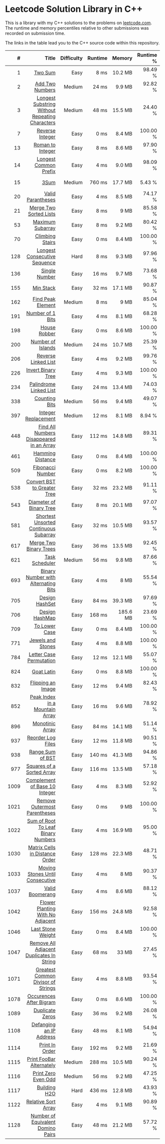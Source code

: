 # Leetcode Solution Library in C++

This is a library with my C++ solutions to the problems on [leetcode.com](https://leetcode.com). The runtime and memory
percentiles relative to other submissions was recorded on submission time.

The links in the table lead you to the C++ source code within this repository.


| #     | Title                                                                              | Difficulty | Runtime | Memory   | Runtime % | Memory % | Submit Date |
| ----: | ---------------------------------------------------------------------------------: | ---------: | ------: | -------: | --------: | -------: | ----------: |
| 1     | [Two Sum](src/twoSum.cpp)                                                          | Easy       | 8 ms    | 10.2 MB  | 98.49 %   | 37.56 %  | 27.05.2019  |
| 2     | [Add Two Numbers](src/addTwoNumbers.cpp)                                           | Medium     | 24 ms   | 9.9 MB   | 92.82 %   | 96.52 %  | 30.05.2019  |
| 3     | [Longest Substring Without Repeating Characters](src/lengthOfLongestSubstring.cpp) | Medium     | 48 ms   | 15.5 MB  | 24.40 %   | 40.90 %  | 31.05.2019  |
| 7     | [Reverse Integer](src/reverse.cpp)                                                 | Easy       | 0 ms    | 8.4 MB   | 100.00 %  | 42.90 %  | 29.05.2019  |
| 13    | [Roman to Integer](src/romanToInt.cpp)                                             | Easy       | 8 ms    | 8.6 MB   | 97.90 %   | 77.30 %  | 27.05.2019  |
| 14    | [Longest Common Prefix](src/longestCommonPrefix.cpp)                               | Easy       | 4 ms    | 9.0 MB   | 98.09 %   | 48.33 %  | 29.05.2019  |
| 15    | [3Sum](src/threeSum.cpp)                                                           | Medium     | 760 ms  | 17.7 MB  | 5.43 %    | 30.19 %  | 28.05.2019  |
| 20    | [Valid Parantheses](src/isValid.cpp)                                               | Easy       | 4 ms    | 8.5 MB   | 74.17 %   | 29.45 %  | 27.06.2019  |
| 21    | [Merge Two Sorted Lists](src/mergeTwoLists.cpp)                                    | Easy       | 8 ms    | 9 MB     | 85.58 %   | 21.97 %  | 03.06.2019  |
| 53    | [Maximum Subarray](src/maxSubArray.cpp)                                            | Easy       | 8 ms    | 9.2 MB   | 80.42 %   | 47.52 %  | 26.06.2019  |
| 70    | [Climbing Stairs](src/climbStairs.cpp)                                             | Easy       | 0 ms    | 8.4 MB   | 100.00 %  | 48.46 %  | 31.05.2019  |
| 128   | [Longest Consecutive Sequence](src/longestConsecutive.cpp)                         | Hard       | 8 ms    | 9.3 MB   | 97.96 %   | 93.86 %  | 14.06.2019  |
| 136   | [Single Number](src/singleNumber.cpp)                                              | Easy       | 16 ms   | 9.7 MB   | 73.68 %   | 76.31 %  | 17.07.2019  |
| 155   | [Min Stack](src/MinStack.cpp)                                                      | Easy       | 32 ms   | 17.1 MB  | 90.87 %   | 21.90 %  | 30.05.2019  |
| 162   | [Find Peak Element](src/findPeakElement.cpp)                                       | Medium     | 8 ms    | 9 MB     | 85.04 %   | 16.43 %  | 30.05.2019  |
| 191   | [Number of 1 Bits](src/hammingWeight.cpp)                                          | Easy       | 4 ms    | 8.1 MB   | 68.28 %   | 96.30 %  | 07.08.2019  |
| 198   | [House Robber](src/rob.cpp)                                                        | Easy       | 0 ms    | 8.6 MB   | 100.00 %  | 68.93 %  | 15.06.2019  |
| 200   | [Number of Islands](src/numIslands.cpp)                                            | Medium     | 24 ms   | 10.7 MB  | 25.39 %   | 90.92 %  | 31.05.2019  |
| 206   | [Reverse Linked List](src/reverseList.cpp)                                         | Easy       | 4 ms    | 9.2 MB   | 99.76 %   | 38.01 %  | 30.05.2019  |
| 226   | [Invert Binary Tree](src/invertTree.cpp)                                           | Easy       | 4 ms    | 9.3 MB   | 100.00 %  | 63.17 %  | 20.06.2019  |
| 234   | [Palindrome Linked List](src/isPalindrome.cpp)                                     | Easy       | 24 ms   | 13.4 MB  | 74.03 %   | 27.91 %  | 22.06.2019  |
| 338   | [Counting Bits](src/countingBits.cpp)                                              | Medium     | 56 ms   | 9.4 MB   | 49.07 %   | 100.00 % | 07.08.2019  |
| 397   | [Integer Replacement](src/integerReplacement.cpp)                                  | Medium     | 12 ms   | 8.1 MB   | 8.94 %    | 100.00 % | 07.08.2019  |
| 448   | [Find All Numbers Disappeared in an Array](src/findDisappearedNumbers.cpp)         | Easy       | 112 ms  | 14.8 MB  | 89.31 %   | 82.58 %  | 20.06.2019  |
| 461   | [Hamming Distance](src/hammingDistance.cpp)                                        | Easy       | 0 ms    | 8.4 MB   | 100.00 %  | 52.26 %  | 30.05.2019  |
| 509   | [Fibonacci Number](src/fib.cpp)                                                    | Easy       | 0 ms    | 8.2 MB   | 100.00 %  | 58.86 %  | 16.06.2019  |
| 538   | [Convert BST to Greater Tree](src/convertBST.cpp)                                  | Easy       | 32 ms   | 23.2 MB  | 91.11 %   | 99.60 %  | 28.06.2019  |
| 543   | [Diameter of Binary Tree](src/diameterOfBinaryTree.cpp)                            | Easy       | 8 ms    | 20.1 MB  | 97.07 %   | 45.20 %  | 14.06.2019  |
| 581   | [Shortest Unsorted Continuous Subarray](src/findUnsortedSubarray.cpp)              | Easy       | 32 ms   | 10.5 MB  | 93.57 %   | 63.43 %  | 15.07.2019  |
| 617   | [Merge Two Binary Trees](src/mergeTrees.cpp)                                       | Easy       | 36 ms   | 13.5 MB  | 92.45 %   | 85.42 %  | 25.06.2019  |
| 621   | [Task Scheduler](src/leastInterval.cpp)                                            | Medium     | 56 ms   | 9.8 MB   | 87.66 %   | 58.73 %  | 14.06.2019  |
| 693   | [Binary Number with Alternating Bits](src/hasAlternatingBits.cpp)                  | Easy       | 4 ms    | 8 MB     | 55.54 %   | 100.00 % | 07.08.2019  |
| 705   | [Design HashSet](src/MyHashSet.cpp)                                                | Easy       | 84 ms   | 39.3 MB  | 97.69 %   | 75.53 %  | 06.08.2019  |
| 706   | [Design HashMap](src/MyHashMap.cpp)                                                | Easy       | 168 ms  | 185.6 MB | 23.69 %   | 17.19 %  | 06.08.2019  |
| 709   | [To Lower Case](src/toLowerCase.cpp)                                               | Easy       | 0 ms    | 8.4 MB   | 100.00 %  | 39.12 %  | 08.06.2019  |
| 771   | [Jewels and Stones](src/numJewelsInStones.cpp)                                     | Easy       | 4 ms    | 8.8 MB   | 100.00 %  | 22.78 %  | 08.06.2019  |
| 784   | [Letter Case Permutation](src/letterCasePermutation.cpp)                           | Easy       | 12 ms   | 12.1 MB  | 55.07 %   | 97.06 %  | 12.08.2019  |
| 824   | [Goat Latin](src/toGoatLatin.cpp)                                                  | Easy       | 0 ms    | 8.8 MB   | 100.00 %  | 100.00 % | 07.08.2019  |
| 832   | [Flipping an Image](src/flipAndInvertImage.cpp)                                    | Easy       | 12 ms   | 9.4 MB   | 82.43 %   | 28.42 %  | 06.06.2019  |
| 852   | [Peak Index in a Mountain Array](src/peakIndexInMountainArray.cpp)                 | Easy       | 16 ms   | 9.6 MB   | 78.92 %   | 8.53 %   | 04.06.2019  |
| 896   | [Monotinic Array](src/isMonotonic.cpp)                                             | Easy       | 84 ms   | 14.1 MB  | 51.14 %   | 78.95 %  | 12.08.2019  |
| 937   | [Reorder Log Files](src/reorderLogFiles.cpp)                                       | Easy       | 12 ms   | 11.8 MB  | 90.51 %   | 100.00 % | 08.08.2019  |
| 938   | [Range Sum of BST](src/rangeSumBST.cpp)                                            | Easy       | 140 ms  | 41.3 MB  | 94.86 %   | 55.54 %  | 31.05.2019  |
| 977   | [Squares of a Sorted Array](src/sortedSquares.cpp)                                 | Easy       | 116 ms  | 13.5 MB  | 57.18 %   | 74.04 %  | 31.05.2019  |
| 1009  | [Complement of Base 10 Integer](src/bitwiseComplement.cpp)                         | Easy       | 4 ms    | 8.3 MB   | 52.92 %   | 84.62 %  | 07.08.2019  |
| 1021  | [Remove Outermost Parentheses](src/removeOuterParentheses.cpp)                     | Easy       | 0 ms    | 9 MB     | 100.00 %  | 42.95 %  | 27.06.2019  |
| 1022  | [Sum of Root To Leaf Binary Numbers](src/sumRootToLeaf.cpp)                        | Easy       | 4 ms    | 16.9 MB  | 95.00 %   | 100.00 % | 08.08.2019  |
| 1030  | [Matrix Cells in Distance Order](src/allCellsDistOrder.cpp)                        | Easy       | 128 ms  | 22.3 MB  | 48.71 %   | 49.75 %  | 07.06.2019  |
| 1033  | [Moving Stones Until Consecutive](src/numMovesStones.cpp)                          | Easy       | 4 ms    | 8 MB     | 90.37 %   | 100.00 % | 20.06.2019  |
| 1037  | [Valid Boomerang](src/isBoomerang.cpp)                                             | Easy       | 4 ms    | 8.6 MB   | 88.12 %   | 100.00 % | 31.05.2019  |
| 1042  | [Flower Planting With No Adjacent](src/gardenNoAdj.cpp)                            | Easy       | 156 ms  | 24.8 MB  | 92.58 %   | 100.00 % | 05.06.2019  |
| 1046  | [Last Stone Weight](src/lastStoneWeight.cpp)                                       | Easy       | 0 ms    | 8.4 MB   | 100.00 %  | 100.00 % | 31.05.2019  |
| 1047  | [Remove All Adjacent Duplicates In String](src/removeDuplicates.cpp)               | Easy       | 68 ms   | 33 MB    | 27.45 %   | 100.00 % | 08.06.2019  |
| 1071  | [Greatest Common Divisor of Strings](src/gcdOfStrings.cpp)                         | Easy       | 4 ms    | 8.8 MB   | 93.54 %   | 100.00 % | 31.07.2019  |
| 1078  | [Occurences After Bigram](src/findOcurrences.cpp)                                  | Easy       | 0 ms    | 8.6 MB   | 100.00 %  | 100.00 % | 27.06.2019  |
| 1089  | [Duplicate Zeros](src/duplicateZeros.cpp)                                          | Easy       | 36 ms   | 9.2 MB   | 26.08 %   | 100.00 % | 26.06.2019  |
| 1108  | [Defanging an IP Address](src/defangIPaddr.cpp)                                    | Easy       | 48 ms   | 8.1 MB   | 54.94 %   | 100.00 % | 30.07.2019  |
| 1114  | [Print In Order](src/Foo.cpp)                                                      | Easy       | 192 ms  | 9.2 MB   | 21.69 %   | 100.00 % | 30.07.2019  |
| 1115  | [Print FooBar Alternately](src/FooBar.cpp)                                         | Medium     | 288 ms  | 10.5 MB  | 90.24 %   | 100.00 % | 30.07.2019  |
| 1116  | [Print Zero Even Odd](src/ZeroEvenOdd.cpp)                                         | Medium     | 56 ms   | 9.2 MB   | 47.25 %   | 100.00 % | 30.07.2019  |
| 1117  | [Building H2O](src/H2O.cpp)                                                        | Hard       | 436 ms  | 12.8 MB  | 43.93 %   | 100.00 % | 30.07.2019  |
| 1122  | [Relative Sort Array](src/relativeSortArray.cpp)                                   | Easy       | 4 ms    | 9.1 MB   | 90.89 %   | 100.00 % | 19.07.2019  |
| 1128  | [Number of Equivalent Domino Pairs](src/numEquivDominoPairs.cpp)                   | Easy       | 48 ms   | 21.2 MB  | 57.72 %   | 100.00 % | 30.07.2019  |
